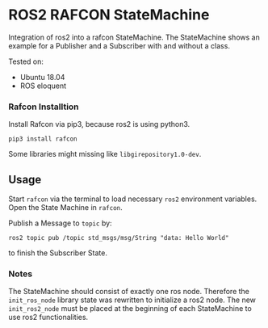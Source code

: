 # ROS2 RAFCON StateMachine

Integration of ros2 into a rafcon StateMachine. The StateMachine shows an example for a Publisher and a Subscriber with and without a class.

Tested on:
- Ubuntu 18.04
- ROS eloquent

### Rafcon Installtion

Install Rafcon via pip3, because ros2 is using python3.
```
pip3 install rafcon
```

Some libraries might missing like `libgirepository1.0-dev`.


## Usage
Start `rafcon` via the terminal to load necessary `ros2` environment variables.
Open the State Machine in `rafcon`.

Publish a Message to `topic` by:
```
ros2 topic pub /topic std_msgs/msg/String "data: Hello World"
```
 to finish the Subscriber State.


### Notes
The StateMachine should consist of exactly one ros node. Therefore the `init_ros_node` library state was rewritten to initialize a ros2 node. The new `init_ros2_node` must be placed at the beginning of each StateMachine to use ros2 functionalities.
